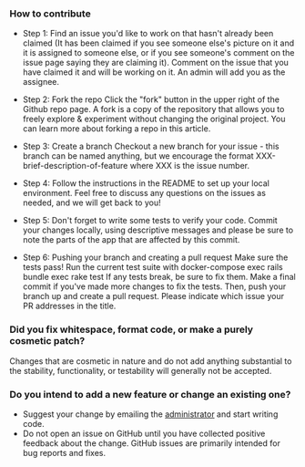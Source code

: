 ### How to contribute
*	Step 1: Find an issue you'd like to work on that hasn't already been claimed (It has been claimed if you see someone else's picture on it and it is assigned to someone else, or if you see someone's comment on the issue page saying they are claiming it). Comment on the issue that you have claimed it and will be working on it. An admin will add you as the assignee.

* Step 2: Fork the repo Click the "fork" button in the upper right of the Github repo page. A fork is a copy of the repository that allows you to freely explore & experiment without changing the original project. You can learn more about forking a repo in this article.

* Step 3: Create a branch Checkout a new branch for your issue - this branch can be named anything, but we encourage the format XXX-brief-description-of-feature where XXX is the issue number.

* Step 4: Follow the instructions in the README to set up your local environment. Feel free to discuss any questions on the issues as needed, and we will get back to you! 

* Step 5: Don't forget to write some tests to verify your code. Commit your changes locally, using descriptive messages and please be sure to note the parts of the app that are affected by this commit.

* Step 6: Pushing your branch and creating a pull request Make sure the tests pass! Run the current test suite with docker-compose exec rails bundle exec rake test If any tests break, be sure to fix them. Make a final commit if you've made more changes to fix the tests. Then, push your branch up and create a pull request. Please indicate which issue your PR addresses in the title.

### Did you fix whitespace, format code, or make a purely cosmetic patch?
Changes that are cosmetic in nature and do not add anything substantial to the stability, functionality, or testability will generally not be accepted.

### Do you intend to add a new feature or change an existing one?
*	Suggest your change by emailing the [administrator](me@barbaraperlik.com) and start writing code.
*	Do not open an issue on GitHub until you have collected positive feedback about the change. GitHub issues are primarily intended for bug reports and fixes.
